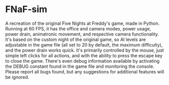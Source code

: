 # FNaF-sim
A recreation of the original Five Nights at Freddy's game, made in Python. Running at 60 FPS, it has the office and camera modes, power usage, power drain, animatronic movement, and respective camera functionality. It's based on the custom night of the original game, so AI levels are adjustable in the game file (all set to 20 by default, the maximum difficulty), and the power drain works quick. It's primarily controlled by the mouse, just simple left clicks for all actions, and with the ability to press the escape key to close the game. There's even debug information available by activating the DEBUG constant found in the game file and monitoring the console.
Please report all bugs found, but any suggestions for additional features will be ignored.

